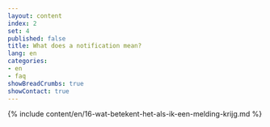 ```yaml
---
layout: content
index: 2
set: 4
published: false 
title: What does a notification mean?
lang: en
categories:
- en
- faq
showBreadCrumbs: true
showContact: true
---
```

{% include content/en/16-wat-betekent-het-als-ik-een-melding-krijg.md %}

